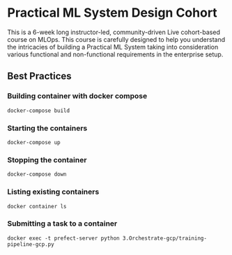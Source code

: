 # Practical ML System Design Cohort
This is a 6-week long instructor-led, community-driven Live cohort-based course on MLOps. This course is carefully designed to help you understand the intricacies of building a Practical ML System taking into consideration various functional and non-functional requirements in the enterprise setup.

## Best Practices


### Building container with docker compose

```
docker-compose build
```
### Starting the containers

```
docker-compose up
```

### Stopping the container

```
docker-compose down
```

### Listing existing containers
```
docker container ls
```

### Submitting a task to a container

```
docker exec -t prefect-server python 3.Orchestrate-gcp/training-pipeline-gcp.py
```